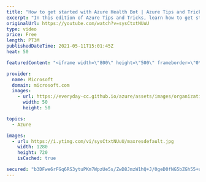 ```yaml
---
title: "How to get started with Azure Health Bot | Azure Tips and Tricks"
excerpt: "In this edition of Azure Tips and Tricks, learn how to get started with Microsoft Azure Health Bot.     For more tips and tricks, visit: https://aka.ms/azuretipsandtricks  Get started with 12 months of free services and $200 USD in credit. Create your free account today with Microsoft Azure: https://aka.ms/att/free"
originalUrl: https://youtube.com/watch?v=sysCtxtNUuU
type: video
price: Free
length: PT3M
publishedDateTime: 2021-05-11T15:01:45Z
heat: 50

featuredContent: "<iframe width=\"800\" height=\"500\" frameborder=\"0\" src=\"https://www.youtube.com/embed/sysCtxtNUuU\" allow=\"accelerometer; autoplay; encrypted-media; gyroscope; picture-in-picture\" allowfullscreen></iframe>"

provider:
  name: Microsoft
  domain: microsoft.com
  images:
    - url: https://everyday-cc.github.io/azure/assets/images/organizations/microsoft.com-50x50.jpg
      width: 50
      height: 50

topics:
  - Azure

images:
  - url: https://i.ytimg.com/vi/sysCtxtNUuU/maxresdefault.jpg
    width: 1280
    height: 720
    isCached: true

secured: "b3DFwe6rFGq6RS3ytuPKm7WpzUe5s/ZwD8JmzW1hQ+J/0geD0fNG5bZGh55+uLTS+rJ4rSRLkHRP5ULo7ZupaKdWk9A1YeiIpyiaQ4/ZqkZqbOk6ybYLvc4ozEJh9guH2wfRao6JjXYGffHKAKBCKTeCserrIXhOzuOIq+N/0wO0BzRDj7zSQE7ncq9UdyzVpbQNJT4NMLy4b0sRDv4xNxHxTSuFHnX97vvSQclBn5cLiQ8pDMXEd7qIqOdlN8BwuZW+QdIUDUBtaWar6CsFb4mmmtmjDyqqPIvH+GleyRkpweVGVm+BysW1Psc9njZz2gFxbUkOW8WBSBT5mxYpQTm0p+9WWkh7/NBaO9vpCr8miLP05KYpaHZ+x4eeJyBTClJF53KHcduJYqRtArdMCmKVxDUxceYv1a7K7zC+CoE=;xUz+3WJ1kPEpvZYJmcKyjQ=="
---
```


